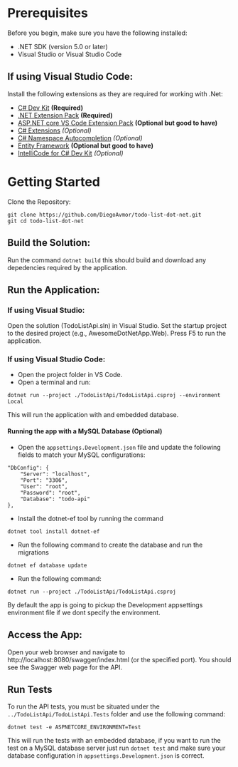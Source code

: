 # Prerequisites
Before you begin, make sure you have the following installed:

- .NET SDK (version 5.0 or later)
- Visual Studio or Visual Studio Code

## If using Visual Studio Code:
Install the following extensions as they are required for working with .Net:
- [C# Dev Kit](https://marketplace.visualstudio.com/items?itemName=ms-dotnettools.csdevkit) **(Required)**
- [.NET Extension Pack](https://marketplace.visualstudio.com/items?itemName=ms-dotnettools.vscode-dotnet-pack) **(Required)**
- [ASP.NET core VS Code Extension Pack](https://marketplace.visualstudio.com/items?itemName=temilaj.asp-net-core-vs-code-extension-pack) **(Optional but good to have)**
- [C# Extensions](https://marketplace.visualstudio.com/items?itemName=jchannon.csharpextensions) *(Optional)*
- [C# Namespace Autocompletion](https://marketplace.visualstudio.com/items?itemName=adrianwilczynski.namespace) *(Optional)*
- [Entity Framework](https://marketplace.visualstudio.com/items?itemName=richardwillis.vscode-entity-framework) **(Optional but good to have)**
- [IntelliCode for C# Dev Kit](https://marketplace.visualstudio.com/items?itemName=ms-dotnettools.vscodeintellicode-csharp) *(Optional)*

# Getting Started
Clone the Repository:
```
git clone https://github.com/DiegoAvmor/todo-list-dot-net.git
git cd todo-list-dot-net
```

## Build the Solution:
Run the command ```dotnet build``` this should build and download any depedencies required by the application.

## Run the Application:
### If using Visual Studio:
Open the solution (TodoListApi.sln) in Visual Studio.
Set the startup project to the desired project (e.g., AwesomeDotNetApp.Web).
Press F5 to run the application.

### If using Visual Studio Code:
- Open the project folder in VS Code.
- Open a terminal and run:

```
dotnet run --project ./TodoListApi/TodoListApi.csproj --environment Local
```

This will run the application with and embedded database.

#### Running the app with a MySQL Database (Optional)
- Open the ```appsettings.Development.json``` file and update the following fields to match your MySQL configurations:
```
"DbConfig": {
    "Server": "localhost",
    "Port": "3306",
    "User": "root",
    "Password": "root",
    "Database": "todo-api"
},
```

- Install the dotnet-ef tool by running the command 
```
dotnet tool install dotnet-ef
```
- Run the following command to create the database and run the migrations
```
dotnet ef database update
```
- Run the following command:
```
dotnet run --project ./TodoListApi/TodoListApi.csproj
```
By default the app is going to pickup the Development appsettings environment file if we dont specify the environment.

## Access the App:
Open your web browser and navigate to http://localhost:8080/swagger/index.html (or the specified port).
You should see the Swagger web page for the API.

## Run Tests
To run the API tests, you must be situated under the ```../TodoListApi/TodoListApi.Tests``` folder and use the following command:

```
dotnet test -e ASPNETCORE_ENVIRONMENT=Test
```

This will run the tests with an embedded database, if you want to run the test on a MySQL database server just run ```dotnet test``` and make sure your database configuration in ```appsettings.Development.json``` is correct.